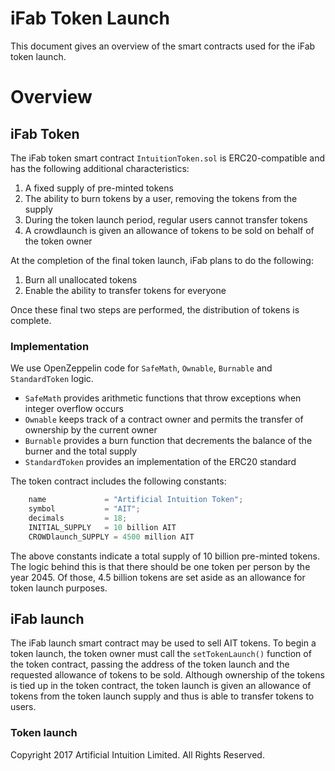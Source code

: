 # iFab Token Launch

This document gives an overview of the smart contracts used for the iFab token launch.

# Overview

## iFab Token

The iFab token smart contract `IntuitionToken.sol` is ERC20-compatible and has the following additional characteristics:

1. A fixed supply of pre-minted tokens
2. The ability to burn tokens by a user, removing the tokens from the supply
3. During the token launch period, regular users cannot transfer tokens
4. A crowdlaunch is given an allowance of tokens to be sold on behalf of the token owner

At the completion of the final token launch, iFab plans to do the following:

1. Burn all unallocated tokens
2. Enable the ability to transfer tokens for everyone

Once these final two steps are performed, the distribution of tokens is complete.

### Implementation

We use OpenZeppelin code for `SafeMath`, `Ownable`, `Burnable` and `StandardToken` logic.

* `SafeMath` provides arithmetic functions that throw exceptions when integer overflow occurs
* `Ownable` keeps track of a contract owner and permits the transfer of ownership by the current owner
* `Burnable` provides a burn function that decrements the balance of the burner and the total supply
* `StandardToken` provides an implementation of the ERC20 standard

The token contract includes the following constants:

```javascript
    name             = "Artificial Intuition Token";
    symbol           = "AIT";
    decimals         = 18;
    INITIAL_SUPPLY   = 10 billion AIT
    CROWDlaunch_SUPPLY = 4500 million AIT
```

The above constants indicate a total supply of 10 billion pre-minted tokens. The logic behind this is that there should be one token per person by the year 2045. Of those, 4.5 billion tokens are set aside as an allowance for token launch purposes.

## iFab launch

The iFab launch smart contract may be used to sell AIT tokens. To begin a token launch, the token owner must call the `setTokenLaunch()` function of the token contract, passing the address of the token launch and the requested allowance of tokens to be sold. Although ownership of the tokens is tied up in the token contract, the token launch is given an allowance of tokens from the token launch supply and thus is able to transfer tokens to users.

### Token launch



Copyright 2017 Artificial Intuition Limited. All Rights Reserved.
